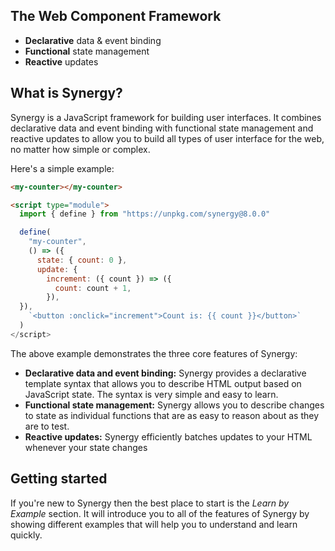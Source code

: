  <head>
  <title>hello world!</title>
 </head>
 <x-hero>
  <section>
    <h1>The Web Component Framework</h1>
    <ul>
      <li><strong>Declarative</strong> data &amp; event binding</li>
      <li><strong>Functional</strong> state management</li>
      <li><strong>Reactive</strong> updates</li>
    </ul>
  </section>
</x-hero>

## What is Synergy?

Synergy is a JavaScript framework for building user interfaces. It
combines declarative data and event binding with functional state
management and reactive updates to allow you to build all types of
user interface for the web, no matter how simple or complex.

Here's a simple example:

<my-counter></my-counter>

```html
<my-counter></my-counter>

<script type="module">
  import { define } from "https://unpkg.com/synergy@8.0.0"

  define(
    "my-counter",
    () => ({
      state: { count: 0 },
      update: {
        increment: ({ count }) => ({
          count: count + 1,
        }),
  }),
    `<button :onclick="increment">Count is: {{ count }}</button>`
  )
</script>
```

The above example demonstrates the three core features of Synergy:

- **Declarative data and event binding:** Synergy
  provides a declarative template syntax that allows you to describe
  HTML output based on JavaScript state. The syntax is very simple
  and easy to learn.
- **Functional state management:** Synergy allows you
  to describe changes to state as individual functions that are as
  easy to reason about as they are to test.
- **Reactive updates:** Synergy efficiently batches
  updates to your HTML whenever your state changes

## Getting started

If you're new to Synergy then the best place to start is the _Learn by Example_ section. It will introduce you to all of the features of Synergy by showing different examples that will help you to understand and learn quickly.
